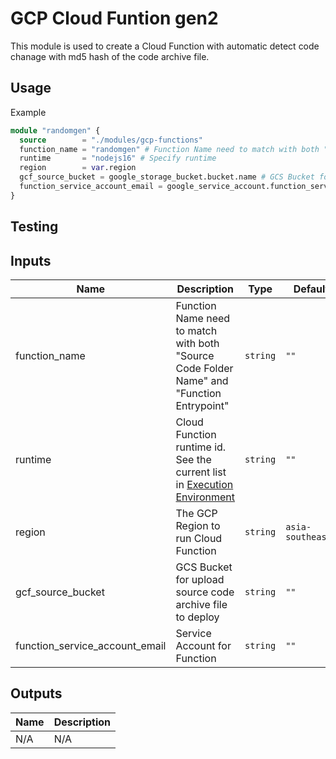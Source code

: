 # GCP Cloud Funtion gen2

This module is used to create a Cloud Function with automatic detect code chanage with md5 hash of the code archive file.

## Usage

Example

```terraform
module "randomgen" {
  source        = "./modules/gcp-functions"
  function_name = "randomgen" # Function Name need to match with both "Source Code Folder Name" and "Function Entrypoint"
  runtime       = "nodejs16" # Specify runtime
  region        = var.region
  gcf_source_bucket = google_storage_bucket.bucket.name # GCS Bucket for upload source code archive file to deploy
  function_service_account_email = google_service_account.function_service_account.email # Your Service Account for Function
}
```

## Testing

## Inputs

| Name | Description | Type | Default | Required |
|------|-------------|------|---------|:--------:|
| function_name | Function Name need to match with both "Source Code Folder Name" and "Function Entrypoint" | `string` | `""` | yes |
| runtime | Cloud Function runtime id. See the current list in [Execution Environment](https://cloud.google.com/functions/docs/concepts/execution-environment)  | `string` | `""` | yes |
| region | The GCP Region to run Cloud Function  | `string` | `asia-southeast1` | no |
| gcf_source_bucket | GCS Bucket for upload source code archive file to deploy  | `string` | `""` | yes |
| function_service_account_email | Service Account for Function  | `string` | `""` | yes |

## Outputs

| Name | Description |
|------|-------------|
| N/A | N/A |